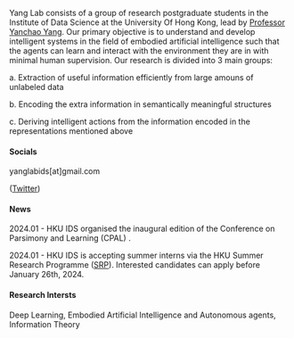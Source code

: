 
Yang Lab consists of a group of research postgraduate students in the Institute of Data Science at the University Of Hong Kong, lead by [Professor Yanchao Yang](https://https://yanchaoyang.github.io/). Our primary objective is to understand and develop intelligent systems in the field of embodied artificial intelligence such that the agents can learn and interact with the environment they are in with minimal human supervision. Our research is divided into 3 main groups:

a. Extraction of useful information efficiently from large amouns of unlabeled data

b. Encoding the extra information in semantically meaningful structures 

c. Deriving intelligent actions from the information encoded in the representations mentioned above



#### Socials
yanglabids[at]gmail.com

([Twitter](https://https://twitter.com/YangLabIDS))

#### News
2024.01 - HKU IDS organised the inaugural edition of the Conference on Parsimony and Learning (CPAL) .

2024.01 - HKU IDS is accepting summer interns via the HKU Summer Research Programme ([SRP](https://gradsch.hku.hk/news_and_events/news_and_future_events/summer-research-programme-2024)). Interested candidates can apply before January 26th, 2024.

#### Research Intersts
Deep Learning, Embodied Artificial Intelligence and Autonomous agents, Information Theory
